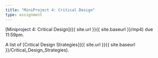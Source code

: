 ```yaml
---
title: "MiniProject 4: Critical Design"
type: assignment
---
```

[Miniproject 4: Critical Design]({{ site.url }}{{ site.baseurl }}/mp4) due 11:59pm.

A list of [Critical Design Strategies]({{ site.url }}{{ site.baseurl }}/Critical_Design_Strategies).
